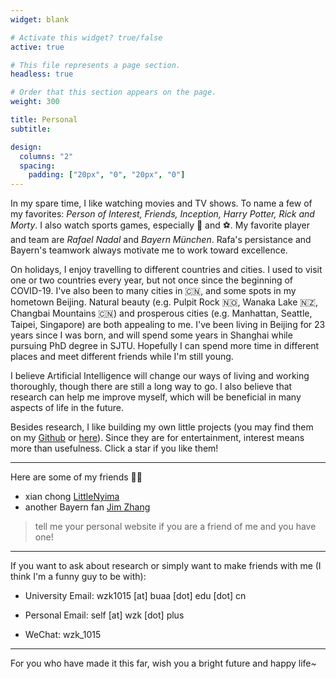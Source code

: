 ```yaml
---
widget: blank

# Activate this widget? true/false
active: true

# This file represents a page section.
headless: true

# Order that this section appears on the page.
weight: 300

title: Personal
subtitle:

design:
  columns: "2"
  spacing:
    padding: ["20px", "0", "20px", "0"]
---
```


In my spare time, I like watching movies and TV shows. To name a few of my favorites: *Person of Interest, Friends, Inception, Harry Potter, Rick and Morty*. I also watch sports games, especially 🎾 and ⚽️. My favorite player and team are *Rafael Nadal* and *Bayern München*. Rafa's persistance and Bayern's teamwork always motivate me to work toward excellence. 

On holidays, I enjoy travelling to different countries and cities. I used to visit one or two countries every year, but not once since the beginning of COVID-19. I've also been to many cities in 🇨🇳, and some spots in my hometown Beijing. Natural beauty (e.g. Pulpit Rock 🇳🇴, Wanaka Lake 🇳🇿, Changbai Mountains 🇨🇳) and prosperous cities (e.g. Manhattan, Seattle, Taipei, Singapore) are both appealing to me. I've been living in Beijing for 23 years since I was born, and will spend some years in Shanghai while pursuing PhD degree in SJTU. Hopefully I can spend more time in different places and meet different friends while I'm still young.

I believe Artificial Intelligence will change our ways of living and working thoroughly, though there are still a long way to go. I also believe that research can help me improve myself, which will be beneficial in many aspects of life in the future.

Besides research, I like building my own little projects (you may find them on my [Github](https://github.com/wzk1015) or [here](https://www.wzk.plus/#projects)). Since they are for entertainment, interest means more than usefulness. Click a star if you like them!

---

Here are some of my friends 👬🏻

* xian chong [LittleNyima](https://littlenyima.github.io/)
* another Bayern fan [Jim Zhang](https://jimzhang.me/)

>  tell me your personal website if you are a friend of me and you have one!

---

If you want to ask about research or simply want to make friends with me (I think I'm a funny guy to be with):

* University Email: wzk1015 [at] buaa [dot] edu [dot] cn

* Personal Email: self [at] wzk [dot] plus
* WeChat: wzk_1015

---

For you who have made it this far, wish you a bright future and happy life~





